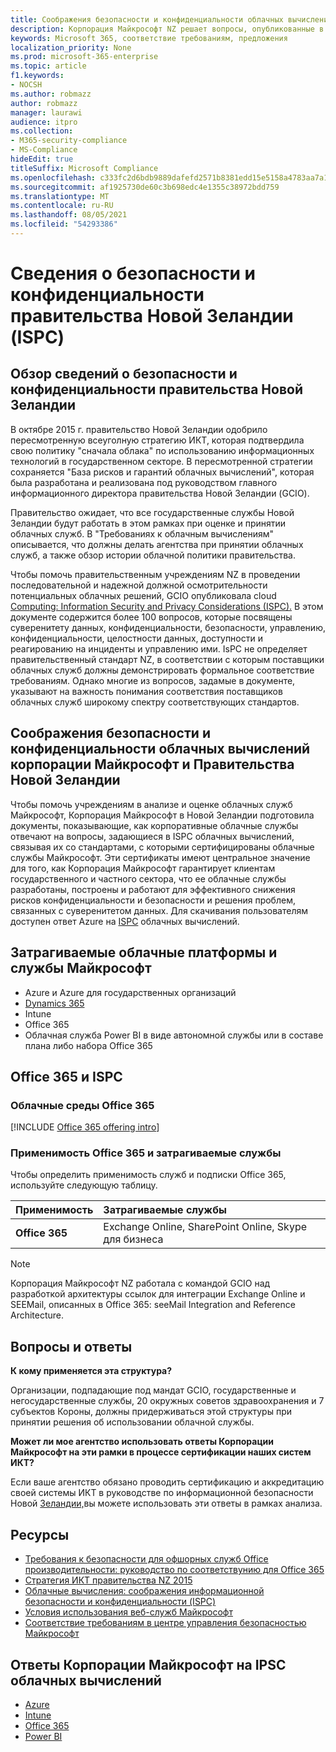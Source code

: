 ```yaml
---
title: Соображения безопасности и конфиденциальности облачных вычислений правительства Новой Зеландии
description: Корпорация Майкрософт NZ решает вопросы, опубликованные в платформе облачных вычислений Новой Зеландии.
keywords: Microsoft 365, соответствие требованиям, предложения
localization_priority: None
ms.prod: microsoft-365-enterprise
ms.topic: article
f1.keywords:
- NOCSH
ms.author: robmazz
author: robmazz
manager: laurawi
audience: itpro
ms.collection:
- M365-security-compliance
- MS-Compliance
hideEdit: true
titleSuffix: Microsoft Compliance
ms.openlocfilehash: c333fc2d6bdb9889dafefd2571b8381edd15e5158a4783aa7a17cec7ce1bcc7c
ms.sourcegitcommit: af1925730de60c3b698edc4e1355c38972bdd759
ms.translationtype: MT
ms.contentlocale: ru-RU
ms.lasthandoff: 08/05/2021
ms.locfileid: "54293386"
---
```

# <a name="new-zealand-government-information-security-and-privacy-considerations-ispc"></a>Сведения о безопасности и конфиденциальности правительства Новой Зеландии (ISPC)

## <a name="new-zealand-government-information-security-and-privacy-considerations-overview"></a>Обзор сведений о безопасности и конфиденциальности правительства Новой Зеландии

В октябре 2015 г. правительство Новой Зеландии одобрило пересмотренную всеуголную стратегию ИКТ, которая подтвердила свою политику "сначала облака" по использованию информационных технологий в государственном секторе. В пересмотренной стратегии сохраняется "База рисков и гарантий облачных вычислений", которая была разработана и реализована под руководством главного информационного директора правительства Новой Зеландии (GCIO).

Правительство ожидает, что все государственные службы Новой Зеландии будут работать в этом рамках при оценке и принятии облачных служб. В "Требованиях к облачным вычислениям" описывается, что должны делать агентства при принятии облачных служб, а также обзор истории облачной политики правительства.

Чтобы помочь правительственным учреждениям NZ в проведении последовательной и надежной должной осмотрительности потенциальных облачных решений, GCIO опубликовала cloud [Computing: Information Security and Privacy Considerations (ISPC).](https://www.digital.govt.nz/dmsdocument/1~cloud-computing-information-security-and-privacy-considerations/html) В этом документе содержится более 100 вопросов, которые посвящены суверенитету данных, конфиденциальности, безопасности, управлению, конфиденциальности, целостности данных, доступности и реагированию на инциденты и управлению ими. IsPC не определяет правительственный стандарт NZ, в соответствии с которым поставщики облачных служб должны демонстрировать формальное соответствие требованиям. Однако многие из вопросов, задамые в документе, указывают на важность понимания соответствия поставщиков облачных служб широкому спектру соответствующих стандартов.

## <a name="microsoft-and-new-zealand-government-cloud-computing-security-and-privacy-considerations"></a>Соображения безопасности и конфиденциальности облачных вычислений корпорации Майкрософт и Правительства Новой Зеландии

Чтобы помочь учреждениям в анализе и оценке облачных служб Майкрософт, Корпорация Майкрософт в Новой Зеландии подготовила документы, показывающие, как корпоративные облачные службы отвечают на вопросы, задающиеся в ISPC облачных вычислений, связывая их со стандартами, с которыми сертифицированы облачные службы Майкрософт. Эти сертификаты имеют центральное значение для того, как Корпорация Майкрософт гарантирует клиентам государственного и частного сектора, что ее облачные службы разработаны, построены и работают для эффективного снижения рисков конфиденциальности и безопасности и решения проблем, связанных с суверенитетом данных. Для скачивания пользователям доступен ответ Azure на [ISPC](https://azure.microsoft.com/resources/microsoft-azure-response-to-nz-gcio-cloud-computing-information-security-privacy-considerations/) облачных вычислений.

## <a name="microsoft-in-scope-cloud-platforms--services"></a>Затрагиваемые облачные платформы и службы Майкрософт

- Azure и Azure для государственных организаций
- [Dynamics 365](https://aka.ms/d365-compliance-list)
- Intune
- Office 365
- Облачная служба Power BI в виде автономной службы или в составе плана либо набора Office 365

## <a name="office-365-and-ispc"></a>Office 365 и ISPC

### <a name="office-365-cloud-environments"></a>Облачные среды Office 365

[!INCLUDE [Office 365 offering intro](../includes/o365-offering-introduction.md)]

### <a name="office-365-applicability-and-in-scope-services"></a>Применимость Office 365 и затрагиваемые службы

Чтобы определить применимость служб и подписки Office 365, используйте следующую таблицу.

| **Применимость** | **Затрагиваемые службы** |
|:------------------|:----------------------|
| **Office 365** | Exchange Online, SharePoint Online, Skype для бизнеса |

>[!Note]
>Корпорация Майкрософт NZ работала с командой GCIO над разработкой архитектуры ссылок для интеграции Exchange Online и SEEMail, описанных в Office 365: seeMail Integration and Reference Architecture.

## <a name="frequently-asked-questions"></a>Вопросы и ответы

**К кому применяется эта структура?**

Организации, подпадающие под мандат GCIO, государственные и негосударственные службы, 20 окружных советов здравоохранения и 7 субъектов Короны, должны придерживаться этой структуры при принятии решения об использовании облачной службы.

**Может ли мое агентство использовать ответы Корпорации Майкрософт на эти рамки в процессе сертификации наших систем ИКТ?**

Если ваше агентство обязано проводить сертификацию и аккредитацию своей системы ИКТ в руководстве по информационной безопасности Новой [Зеландии,](https://go.microsoft.com/fwlink/p/?linkid=2099496)вы можете использовать эти ответы в рамках анализа.

## <a name="resources"></a>Ресурсы

- [Требования к безопасности для офшорных служб Office производительности: руководство по соответствунию для Office 365](https://aka.ms/o365-gcio-conformance-guidance)
- [Стратегия ИКТ правительства NZ 2015](https://www.ict.govt.nz/strategy-and-action-plan/strategy/)
- [Облачные вычисления: соображения информационной безопасности и конфиденциальности (ISPC)](https://www.digital.govt.nz/standards-and-guidance/technology-and-architecture/cloud-services/)
- [Условия использования веб-служб Майкрософт](https://aka.ms/Online-Services-Terms)
- [Соответствие требованиям в центре управления безопасностью Майкрософт](https://www.microsoft.com/trust-center/compliance/compliance-overview)

## <a name="microsoft-responses-to-cloud-computing-ipsc"></a>Ответы Корпорации Майкрософт на IPSC облачных вычислений

- [Azure](https://aka.ms/Azure-NZ-response)
- [Intune](https://aka.ms/Intune-NZ-response)
- [Office 365](https://aka.ms/O365-NZ-Response)
- [Power BI](https://download.microsoft.com/download/5/1/7/51726B9B-2E76-49C4-9D4F-A36BF025CB93/Response-to-GCIO-105-questions-Power-BI.pdf)
